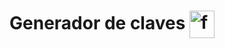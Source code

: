 # Generador de claves <img src="https://user-images.githubusercontent.com/107443979/191504423-eae6c866-810d-4dd7-9ddc-0684dcbd0b16.jpg" alt="favicon" width="40" height="44" align="center"/> 
